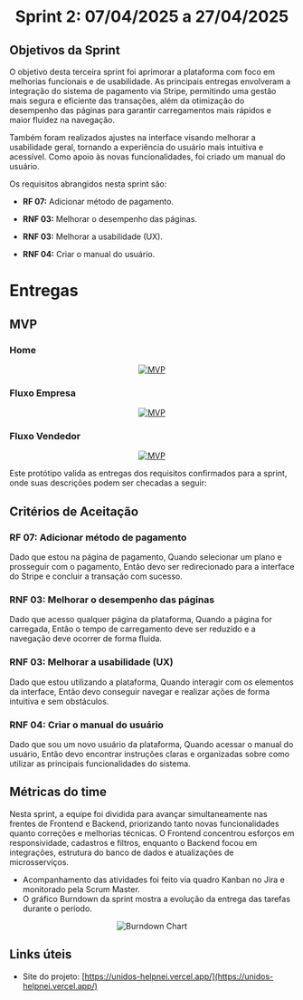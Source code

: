 <span id="topo">

<h1 align="center">Sprint 2: 07/04/2025 a 27/04/2025</h1>

<span id="objetivos">

## Objetivos da Sprint

O objetivo desta terceira sprint foi aprimorar a plataforma com foco em melhorias funcionais e de usabilidade. As principais entregas envolveram a integração do sistema de pagamento via Stripe, permitindo uma gestão mais segura e eficiente das transações, além da otimização do desempenho das páginas para garantir carregamentos mais rápidos e maior fluidez na navegação.

Também foram realizados ajustes na interface visando melhorar a usabilidade geral, tornando a experiência do usuário mais intuitiva e acessível. Como apoio às novas funcionalidades, foi criado um manual do usuário.

Os requisitos abrangidos nesta sprint são:

- **RF 07:** Adicionar método de pagamento.

- **RNF 03:** Melhorar o desempenho das páginas.

- **RNF 03:** Melhorar a usabilidade (UX).

- **RNF 04:** Criar o manual do usuário.

# Entregas

## MVP

### Home

<div align="center">

[![MVP](https://img.youtube.com/vi/3SjlSWCpYtY/hqdefault.jpg)](https://www.youtube.com/watch?v=3SjlSWCpYtY)

</div>

### Fluxo Empresa

<div align="center">

[![MVP](https://img.youtube.com/vi/MOLK4gkoeyw/hqdefault.jpg)](https://www.youtube.com/watch?v=MOLK4gkoeyw)

</div>

### Fluxo Vendedor

<div align="center">

[![MVP](https://img.youtube.com/vi/TxS-iHQJcbA/hqdefault.jpg)](https://www.youtube.com/watch?v=TxS-iHQJcbA)

</div>


Este protótipo valida as entregas dos requisitos confirmados para a sprint, onde suas descrições podem ser checadas a seguir:

## Critérios de Aceitação

### RF 07: Adicionar método de pagamento
Dado que estou na página de pagamento,
Quando selecionar um plano e prosseguir com o pagamento,
Então devo ser redirecionado para a interface do Stripe e concluir a transação com sucesso.

### RNF 03: Melhorar o desempenho das páginas
Dado que acesso qualquer página da plataforma,
Quando a página for carregada,
Então o tempo de carregamento deve ser reduzido e a navegação deve ocorrer de forma fluida.

### RNF 03: Melhorar a usabilidade (UX)
Dado que estou utilizando a plataforma,
Quando interagir com os elementos da interface,
Então devo conseguir navegar e realizar ações de forma intuitiva e sem obstáculos.

### RNF 04: Criar o manual do usuário
Dado que sou um novo usuário da plataforma,
Quando acessar o manual do usuário,
Então devo encontrar instruções claras e organizadas sobre como utilizar as principais funcionalidades do sistema.

## Métricas do time

Nesta sprint, a equipe foi dividida para avançar simultaneamente nas frentes de Frontend e Backend, priorizando tanto novas funcionalidades quanto correções e melhorias técnicas. O Frontend concentrou esforços em responsividade, cadastros e filtros, enquanto o Backend focou em integrações, estrutura do banco de dados e atualizações de microsserviços.

- Acompanhamento das atividades foi feito via quadro Kanban no Jira e monitorado pela Scrum Master.
- O gráfico Burndown da sprint mostra a evolução da entrega das tarefas durante o período.

<div align="center">

![Burndown Chart](https://github.com/matheuskarnas/API-2/blob/main/documentation/sprints-reports/sprint-3/borndown-sprint-3.png)

</div>

<span id="links">

## Links úteis

- Site do projeto: [https://unidos-helpnei.vercel.app/](https://unidos-helpnei.vercel.app/)
